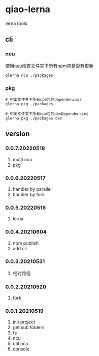 # qiao-lerna
lerna tools

## cli
### ncu
使用[ncu](https://www.npmjs.com/package/npm-check-updates)检查文件夹下所有npm包是否有更新
```shell
qlerna ncu ./packages
```

### pkg
```shell
# 列出文件夹下所有npm包的dependencies
qlerna pkg ./packages

# 列出文件夹下所有npm包的devDependencies
qlerna pkg ./packages dev
```

## version
### 0.0.7.20220518
1. multi ncu
2. pkg

### 0.0.6.20220517
1. handler by parallel
2. handler by fork

### 0.0.5.20220516
1. lerna

### 0.0.4.20210604
1. npm publish
2. add cli

### 0.0.3.20210531
1. 相对路径

### 0.0.2.20210520
1. fork

### 0.0.1.20210519
1. init project
2. get sub folders
3. fs
4. ncu
5. util ncu
6. console